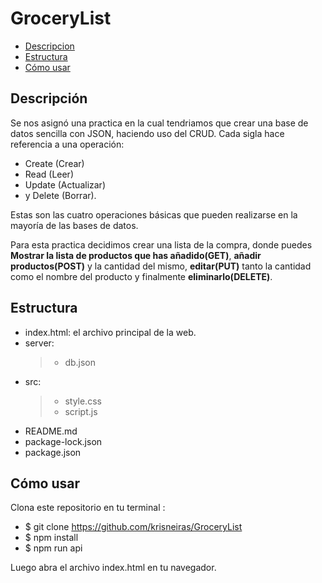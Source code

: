 # GroceryList
+ [Descripcion](#Descripción)
+ [Estructura](#Estructura)
+ [Cómo usar](#Cómo-usar)

## Descripción 
Se nos asignó una practica en la cual tendriamos que crear una base de datos sencilla con JSON, haciendo uso del CRUD.
Cada sigla hace referencia a una operación:
* Create (Crear)
* Read (Leer)
* Update (Actualizar)
* y Delete (Borrar).

Estas son las cuatro operaciones básicas que pueden realizarse en la mayoría de las bases de datos.

Para esta practica decidimos crear una lista de la compra, donde puedes **Mostrar la lista de productos que has añadido(GET)**, **añadir productos(POST)** y la cantidad del mismo, **editar(PUT)** tanto la cantidad como el nombre del producto y finalmente **eliminarlo(DELETE)**.

## Estructura
+ index.html: el archivo principal de la web.
+ server:
  > + db.json
+ src:
  > + style.css
  > + script.js
+ README.md
+ package-lock.json
+ package.json

## Cómo usar
Clona este repositorio en tu terminal :
+ $ git clone https://github.com/krisneiras/GroceryList
+ $ npm install
+ $ npm run api

Luego abra el archivo index.html en tu navegador.

